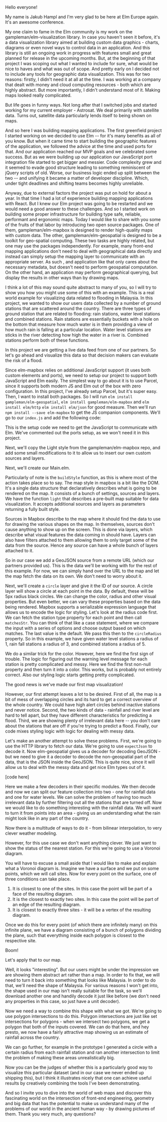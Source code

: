 Hello everyone!

My name is Jakub Hampl and I'm very glad to be here at Elm Europe again. It's an awesome conference.

My one claim to fame in the Elm community is my work on the gampleman/elm-visualization library. In case you haven't seen it before, it's a data visualization library aimed at building custom data graphics - charts, diagrams or even novel ways to control data in an application. And this library is still an ongoing work in progress with features small and great planned for release in the upcoming months. But, at the beginning of that project I was scoping out what I wanted to include for sure, what would be nice to haves and what was out of scope. And pretty early on I decided not to include any tools for geographic data visualization. This was for two reasons: firstly, I didn't need it at all at the time. I was working at a company that dealt with money and cloud computing resources - both which are highly abstract. But more importantly, I didn't understand most of it. Making maps looked really complicated.

But life goes in funny ways. Not long after that I switched jobs and started working for my current employer - Astrosat. We deal primarily with satellite data. Turns out, satellite data particularly lends itself to being shown on maps.

And so here I was building mapping applications. The first greenfield project I started working on we decided to use Elm -- for it's many benefits as all of you know. But when it came time to start building the geographic features of the application, we followed the advice at the time and used ports for that. And our application reached our MVP goals and we celebrated some success. But as we were building up our application our JavaScript port integration file started to get bigger and messier. Code complexity grew and it seemed to evade good structure leading to something reminiscent of jQuery scripts of old. Worse, our business logic ended up split between the two -- and unifying it became a matter of developer discipline. Which, under tight deadlines and shifting teams becomes highly unreliable.

Anyway, due to external factors the project was put on hold for about a year. In that time I had a lot of experience building mapping applications with React. But I knew our Elm project was going to be restarted and we would need a good answer to these challenges. And so I started work on building some proper infrastructure for building type safe, reliable, performant and ergonomic maps. Today I would like to share with you some of the fruits of that labor by introducing two open source packages. One of them, gampleman/elm-mapbox is designed to render high-quality maps with custom data. The other, gampleman/elm-geospatial is designed to be a toolkit for geo-spatial computing. These two tasks are highly related, but one may use the packages independently. For example, many front-end mapping applications don't need to deal with geographical data directly and instead can simply setup the mapping layer to communicate with an appropriate server. As such , and application like that only cares about the necessary metadata, but doesn't need to perform geospatial computation. On the other hand, an application may perform geographical querying, but display the results in other ways than by drawing maps.

I think a lot of this may sound quite abstract to many of you, so I will try to show you how you might use some of this with an example. This is a real world example for visualizing data related to flooding in Malaysia. In this project, we wanted to show our users data collected by a number of ground stations that are scattered around the country. There are three types of ground station that are related to flooding: rain stations, water level stations and combined stations. Rain stations are essentially buckets with a hole on the bottom that measure how much water is in them providing a view of how much rain is falling at a particular location. Water level stations are sticks in the river detecting how high the water in a river is. Combined stations perform both of these functions.

In this project we are getting a live data feed from one of our partners. So let's go ahead and visualize this data so that decision makers can evaluate the risk of a flood.

Since elm-mapbox relies on additional JavaScript support (it uses both custom elements and ports), we need to setup our project to support both JavaScript and Elm easily. The simplest way to go about it is to use Parcel, since it supports both modern JS and Elm out of the box with zero configuration. In this project, I've already setup Parcel, but it's super easy. Then, I want to install both packages. So I will run `elm install gampleman/elm-geospatial`, `elm install gampleman/elm-mapbox` and `elm install elm/http` `elm install elm/json` for good measure. Then we'll run `npm install --save elm-mapbox` to get the JS companion components. We'll go to our `index.js` and add the following code:

This is the setup code we need to get the JavaScript to communicate with Elm. We've commented out the ports setup, as we won't need it in this project.

Next, we'll copy the Light style from the gampleman/elm-mapbox repo, and add some small modifications to it to allow us to insert our own custom sources and layers.

Next, we'll create our Main.elm.

Particularly of note is the `buildStyle` function, as this is where most of the action takes place so to say. The map style in mapbox is a bit like the DOM. It's a single data structure that declaratively describes what is going to be rendered on the map. It consists of a bunch of settings, sources and layers. We have the function `light` that describes a pre-built map suitable for data visualization. It accepts additional sources and layers as parameters returning a fully built style.

Sources in Mapbox describe to the map where it should find the data to use for drawing the various shapes on the map. In themselves, sources don't cause anything to show up on the screen. This is done via layers, which describe what visual features the data coming in should have. Layers can also have filters attached to them allowing them to only target some of the data from the source. Hence any source can have a whole bunch of layers attached to it.

So in our case we add a GeoJSON source from a remote URL (which our partners provided us). This is the data we'll be working with for the rest of this example. For now, we can simply hand over the URL to the map and let the map fetch the data on its own. We don't need to worry about it.

Next, we'll create a `circle` layer and give it the ID of our source. A circle layer will show a circle at each point in the data. By default, these will be 5px radius black circles. We can change the color, radius and other visual properties. But even better, we can vary these properties based on the data being rendered. Mapbox supports a serializable expression language that allows us to encode the logic for styling. Let's look at the radius code first. We can fetch the station type property for each point and then call `matchesStr`. You can think of that like a case statement, where we compare the input with a series of options and choose output based on which matches. The last value is the default. We pass this then to the `circleRadius` property. So in this example, we have given water level stations a radius of 1, rain fall stations a radius of 3, and combined stations a radius of 5.

We do a similar trick for the color. However, here we find the first sign of trouble. The logic for figuring out the warning level message for each station is pretty complicated and messy. Here we find the first non-null property and then turn it into a color. This works, but is probably not entirely correct. Also our styling logic starts getting pretty complicated.

The good news is we've made our first map visualization!

However, our first attempt leaves a lot to be desired. First of all, the map is a bit of mess of overlapping circles and its hard to get a correct overview of the whole country. We could have high alert circles behind inactive stations and never notice. Second, the two kinds of data - rainfall and river level are hard to tell apart, but they have different characteristics for predicting a flood. Third, we are showing plenty of irrelevant data here -- you don't care about the stations that are off if you're trying to predict a flood. Finally, our code mixes styling logic with logic for dealing with messy data.

Let's make an another attempt to solve these problems. First, we're going to use the HTTP library to fetch our data. We're going to use `expectJson` to decode it. Now elm-geospatial gives us a decoder for decoding GeoJSON - but we need to give it a decoder to decode the non-geospatial part of the data, that is the JSON inside the GeoJSON. This is quite nice, since it will allow us to deal with the messy data and get nice Elm types out of it.

[code here]

Here we make a few decoders in their specific modules. We then decode and now we can split our feature collection into two - one for rainfall data and one for water levels. We can solve the problem of having too much irrelevant data by further filtering out all the stations that are turned off. Now we would like to do something interesting with the rainfall data. We will want to turn it from points into an area - giving us an understanding what the rain might look like in any part of the country.

Now there is a multitude of ways to do it - from bilinear interpolation, to very clever weather modeling.

However, for this use case we don't want anything clever. We just want to show the status of the nearest station. For this we're going to use a Voronoi diagram.

You will have to excuse a small aside that I would like to make and explain what a Voronoi diagram is. Imagine we have a surface and we put on some points, which we will call sites. Now for every point on the surface, one of three conditions can take place.

1. It is closest to one of the sites. In this case the point will be part of a face of the resulting diagram.
2. It is the closest to exactly two sites. In this case the point will be part of an edge of the resulting diagram.
3. It is closest to exactly three sites - it will be a vertex of the resulting diagram.

Once we do this for every point (of which there are infinitely many) on this infinite plane, we have a diagram consisting of a bunch of polygons dividing the plane,
such that everything inside each polygon is closest to the respective site.

Boom!

Let's apply that to our map.

Well, it looks "interesting". But our users might be under the impression we are showing them abstract art rather than a map. In order to fix that, we will need to turn it back into something that looks like Malaysia. In order to do that, we'll need the shape of Malaysia. For various reasons I won't get into, the shape used in our map isn't really suitable for the task, so we'll download another one and handily decode it just like before (we don't need any properties in this case, so just have a unit decoder).

Now we need a way to combine this shape with what we got. We're going to use polygon intersections to do this. Polygon intersections are just like set intersections for polygons - when we intersect two polygons, we get a polygon that both of the inputs covered. We can do that here, and hey presto, we now have a fairly attractive map showing us an estimate of rainfall across the country.

We can go further, for example in the prototype I generated a circle with a certain radius from each rainfall station and ran another intersection to limit the problem of making these areas unrealistically big.

Now you can be the judges of whether this is a particularly good way to visualize this particular dataset (and in our case we never ended up shipping this), but I think it illustrates nicely that one can achieve useful results by creatively combining the tools I've been demonstrating.



And so I invite you to dive into the world of web maps and discover this fascinating world on the intersection of front-end engineering, geometry and big data that has the potential to make us understand many of the problems of our world in the ancient human way - by drawing pictures of them. Thank you very much, any questions?
